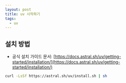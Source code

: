 ```yaml
---
layout: post
title: uv 시작하기
tags:
  - uv
---
```

## 설치 방법
- 공식 설치 가이드 문서:
[https://docs.astral.sh/uv/getting-started/installation/](https://docs.astral.sh/uv/getting-started/installation/)

```bash
curl -LsSf https://astral.sh/uv/install.sh | sh
```
